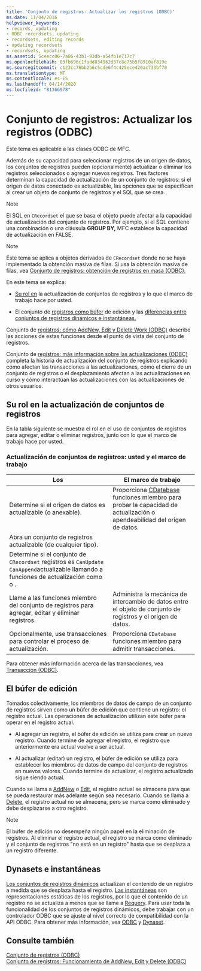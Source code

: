 ```yaml
---
title: 'Conjunto de registros: Actualizar los registros (ODBC)'
ms.date: 11/04/2016
helpviewer_keywords:
- records, updating
- ODBC recordsets, updating
- recordsets, editing records
- updating recordsets
- recordsets, updating
ms.assetid: 5ceecc06-7a86-43b1-93db-a54fb1e717c7
ms.openlocfilehash: 03fb696c1fadd834962d37c8e75b5f8910af819e
ms.sourcegitcommit: c123cc76bb2b6c5cde6f4c425ece420ac733bf70
ms.translationtype: MT
ms.contentlocale: es-ES
ms.lasthandoff: 04/14/2020
ms.locfileid: "81366978"
---
```

# <a name="recordset-how-recordsets-update-records-odbc"></a>Conjunto de registros: Actualizar los registros (ODBC)

Este tema es aplicable a las clases ODBC de MFC.

Además de su capacidad para seleccionar registros de un origen de datos, los conjuntos de registros pueden (opcionalmente) actualizar o eliminar los registros seleccionados o agregar nuevos registros. Tres factores determinan la capacidad de actualización de un conjunto de registros: si el origen de datos conectado es actualizable, las opciones que se especifican al crear un objeto de conjunto de registros y el SQL que se crea.

> [!NOTE]
> El SQL en `CRecordset` el que se basa el objeto puede afectar a la capacidad de actualización del conjunto de registros. Por ejemplo, si el SQL contiene una combinación o una cláusula **GROUP BY,** MFC establece la capacidad de actualización en FALSE.

> [!NOTE]
> Este tema se aplica a objetos derivados de `CRecordset` donde no se haya implementado la obtención masiva de filas. Si usa la obtención masiva de filas, vea [Conjunto de registros: obtención de registros en masa (ODBC).](../../data/odbc/recordset-fetching-records-in-bulk-odbc.md)

En este tema se explica:

- [Su rol en](#_core_your_role_in_recordset_updating) la actualización de conjuntos de registros y lo que el marco de trabajo hace por usted.

- El conjunto de [registros como búfer](#_core_the_edit_buffer) de edición y las [diferencias entre conjuntos de registros dinámicos e instantáneas.](#_core_dynasets_and_snapshots)

Conjunto de [registros: cómo AddNew, Edit y Delete Work (ODBC)](../../data/odbc/recordset-how-addnew-edit-and-delete-work-odbc.md) describe las acciones de estas funciones desde el punto de vista del conjunto de registros.

Conjunto de [registros: más información sobre las actualizaciones (ODBC)](../../data/odbc/recordset-more-about-updates-odbc.md) completa la historia de actualización del conjunto de registros explicando cómo afectan las transacciones a las actualizaciones, cómo el cierre de un conjunto de registros o el desplazamiento afectan a las actualizaciones en curso y cómo interactúan las actualizaciones con las actualizaciones de otros usuarios.

## <a name="your-role-in-recordset-updating"></a><a name="_core_your_role_in_recordset_updating"></a>Su rol en la actualización de conjuntos de registros

En la tabla siguiente se muestra el rol en el uso de conjuntos de registros para agregar, editar o eliminar registros, junto con lo que el marco de trabajo hace por usted.

### <a name="recordset-updating-you-and-the-framework"></a>Actualización de conjuntos de registros: usted y el marco de trabajo

|Los|El marco de trabajo|
|---------|-------------------|
|Determine si el origen de datos es actualizable (o anexable).|Proporciona [CDatabase](../../mfc/reference/cdatabase-class.md) funciones miembro para probar la capacidad de actualización o apendeabilidad del origen de datos.|
|Abra un conjunto de registros actualizable (de cualquier tipo).||
|Determine si el conjunto de `CRecordset` registros es `CanUpdate` `CanAppend`actualizable llamando a funciones de actualización como o .||
|Llame a las funciones miembro del conjunto de registros para agregar, editar y eliminar registros.|Administra la mecánica de intercambio de datos entre el objeto de conjunto de registros y el origen de datos.|
|Opcionalmente, use transacciones para controlar el proceso de actualización.|Proporciona `CDatabase` funciones miembro para admitir transacciones.|

Para obtener más información acerca de las transacciones, vea [Transacción (ODBC)](../../data/odbc/transaction-odbc.md).

## <a name="the-edit-buffer"></a><a name="_core_the_edit_buffer"></a>El búfer de edición

Tomados colectivamente, los miembros de datos de campo de un conjunto de registros sirven como un búfer de edición que contiene un registro: el registro actual. Las operaciones de actualización utilizan este búfer para operar en el registro actual.

- Al agregar un registro, el búfer de edición se utiliza para crear un nuevo registro. Cuando termine de agregar el registro, el registro que anteriormente era actual vuelve a ser actual.

- Al actualizar (editar) un registro, el búfer de edición se utiliza para establecer los miembros de datos de campo del conjunto de registros en nuevos valores. Cuando termine de actualizar, el registro actualizado sigue siendo actual.

Cuando se llama a [AddNew](../../mfc/reference/crecordset-class.md#addnew) o [Edit](../../mfc/reference/crecordset-class.md#edit), el registro actual se almacena para que se pueda restaurar más adelante según sea necesario. Cuando se llama a [Delete](../../mfc/reference/crecordset-class.md#delete), el registro actual no se almacena, pero se marca como eliminado y debe desplazarse a otro registro.

> [!NOTE]
> El búfer de edición no desempeña ningún papel en la eliminación de registros. Al eliminar el registro actual, el registro se marca como eliminado y el conjunto de registros "no está en un registro" hasta que se desplaza a un registro diferente.

## <a name="dynasets-and-snapshots"></a><a name="_core_dynasets_and_snapshots"></a>Dynasets e instantáneas

[Los conjuntos de registros dinámicos](../../data/odbc/dynaset.md) actualizan el contenido de un registro a medida que se desplaza hasta el registro. [Las instantáneas](../../data/odbc/snapshot.md) son representaciones estáticas de los registros, por lo que el contenido de un registro no se actualiza a menos que se llame a [Requery](../../mfc/reference/crecordset-class.md#requery). Para usar toda la funcionalidad de los conjuntos de registros dinámicos, debe trabajar con un controlador ODBC que se ajuste al nivel correcto de compatibilidad con la API ODBC. Para obtener más información, vea [ODBC](../../data/odbc/odbc-basics.md) y [Dynaset](../../data/odbc/dynaset.md).

## <a name="see-also"></a>Consulte también

[Conjunto de registros (ODBC)](../../data/odbc/recordset-odbc.md)<br/>
[Conjunto de registros: Funcionamiento de AddNew, Edit y Delete (ODBC)](../../data/odbc/recordset-how-addnew-edit-and-delete-work-odbc.md)
